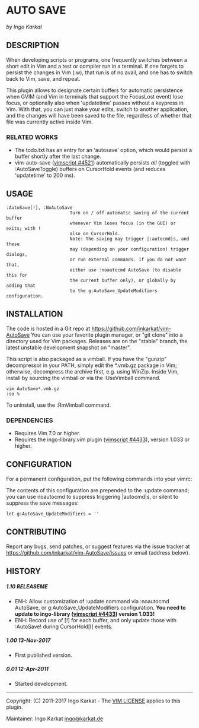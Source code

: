 AUTO SAVE   
===============================================================================
_by Ingo Karkat_

DESCRIPTION
------------------------------------------------------------------------------

When developing scripts or programs, one frequently switches between a short
edit in Vim and a test or compiler run in a terminal. If one forgets to
persist the changes in Vim (:w), that run is of no avail, and one has to
switch back to Vim, save, and repeat.

This plugin allows to designate certain buffers for automatic persistence when
GVIM (and Vim in terminals that support the FocusLost event) lose focus, or
optionally also when 'updatetime' passes without a keypress in Vim. With that,
you can just make your edits, switch to another application, and the changes
will have been saved to the file, regardless of whether that file was
currently active inside Vim.

### RELATED WORKS

- The todo.txt has an entry for an 'autosave' option, which would persist a
  buffer shortly after the last change.
- vim-auto-save ([vimscript #4521](http://www.vim.org/scripts/script.php?script_id=4521)) automatically persists _all_ (toggled with
  :AutoSaveToggle) buffers on CursorHold events (and reduces 'updatetime' to
  200 ms).

USAGE
------------------------------------------------------------------------------

    :AutoSave[!], :NoAutoSave
                            Turn on / off automatic saving of the current buffer
                            whenever Vim loses focus (in the GUI) or exits; with !
                            also on CursorHold.
                            Note: The saving may trigger |:autocmd|s, and these
                            may (depending on your configuration) trigger dialogs,
                            or run external commands. If you do not want that,
                            either use :noautocmd AutoSave (to disable this for
                            the current buffer only), or globally by adding that
                            to the g:AutoSave_UpdateModifiers configuration.

INSTALLATION
------------------------------------------------------------------------------

The code is hosted in a Git repo at
    https://github.com/inkarkat/vim-AutoSave
You can use your favorite plugin manager, or "git clone" into a directory used
for Vim packages. Releases are on the "stable" branch, the latest unstable
development snapshot on "master".

This script is also packaged as a vimball. If you have the "gunzip"
decompressor in your PATH, simply edit the \*.vmb.gz package in Vim; otherwise,
decompress the archive first, e.g. using WinZip. Inside Vim, install by
sourcing the vimball or via the :UseVimball command.

    vim AutoSave*.vmb.gz
    :so %

To uninstall, use the :RmVimball command.

### DEPENDENCIES

- Requires Vim 7.0 or higher.
- Requires the ingo-library.vim plugin ([vimscript #4433](http://www.vim.org/scripts/script.php?script_id=4433)), version 1.033 or
  higher.

CONFIGURATION
------------------------------------------------------------------------------

For a permanent configuration, put the following commands into your vimrc:

The contents of this configuration are prepended to the :update command; you
can use noautocmd to suppress triggering |autocmd|s, or silent to suppress
the save messages:

    let g:AutoSave_UpdateModifiers = ''

CONTRIBUTING
------------------------------------------------------------------------------

Report any bugs, send patches, or suggest features via the issue tracker at
https://github.com/inkarkat/vim-AutoSave/issues or email (address below).

HISTORY
------------------------------------------------------------------------------

##### 1.10    RELEASEME
- ENH: Allow customization of :update command via :noautocmd AutoSave, or
  g:AutoSave\_UpdateModifiers configuration.
  __You need to update to ingo-library ([vimscript #4433](http://www.vim.org/scripts/script.php?script_id=4433)) version 1.033!__
- ENH: Record use of [!] for each buffer, and only update those with
  :AutoSave! during CursorHold[I] events.

##### 1.00    13-Nov-2017
- First published version.

##### 0.01    12-Apr-2011
- Started development.

------------------------------------------------------------------------------
Copyright: (C) 2011-2017 Ingo Karkat -
The [VIM LICENSE](http://vimdoc.sourceforge.net/htmldoc/uganda.html#license) applies to this plugin.

Maintainer:     Ingo Karkat <ingo@karkat.de>
